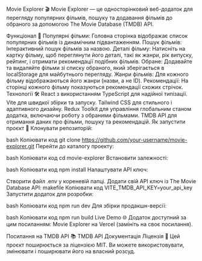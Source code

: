 Movie Explorer 🎬
Movie Explorer — це односторінковий веб-додаток для перегляду популярних фільмів, пошуку та додавання фільмів до обраного за допомогою The Movie Database (TMDB) API.

Функціонал 🌟
Популярні фільми: Головна сторінка відображає список популярних фільмів із динамічним підвантаженням.
Пошук фільмів: Інтерактивний пошук фільмів за назвою.
Деталі фільму: Натисніть на картку фільму, щоб переглянути його деталі, такі як жанри, рік випуску, рейтинг, і отримати рекомендації подібних фільмів.
Обране: Додавайте та видаляйте фільми зі списку обраного, який зберігається в localStorage для майбутнього перегляду.
Жанри фільмів: Для кожного фільму відображаються його жанри (назви, а не ID).
Рекомендації: На сторінці кожного фільму показуються рекомендації схожих стрічок.
Технології 🛠️
React з використанням TypeScript для надійної типізації.
Vite для швидкої збірки та запуску.
Tailwind CSS для стильного і адаптивного дизайну.
Redux Toolkit для управління глобальним станом додатка, включаючи роботу з обраними фільмами.
TMDB API для отримання даних про фільми, пошуку та рекомендацій.
Як запустити проєкт 🚀
Клонувати репозиторій:

bash
Копіювати код
git clone https://github.com/your-username/movie-explorer.git
Перейти до каталогу проекту:

bash
Копіювати код
cd movie-explorer
Встановити залежності:

bash
Копіювати код
npm install
Налаштувати API ключ:

Створити файл .env у кореневій папці.
Додати свій API ключ із The Movie Database API:
makefile
Копіювати код
VITE_TMDB_API_KEY=your_api_key
Запустити додаток для розробки:

bash
Копіювати код
npm run dev
Для збірки продакшн-версії:

bash
Копіювати код
npm run build
Live Demo 🌐
Додаток доступний за цим посиланням: Movie Explorer на Vercel (замініть на своє посилання).

Посилання на TMDB API 📚
TMDB API Документація
Ліцензія 📝
Цей проєкт поширюється за ліцензією MIT. Ви можете використовувати, змінювати і поширювати його на власний розсуд.

